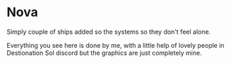 # Nova

Simply couple of ships added so the systems so they don't feel alone.

Everything you see here is done by me, with a little help of lovely people in Destionation Sol discord but the graphics are just completely mine.
